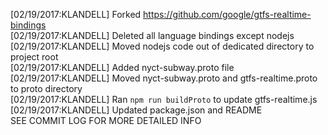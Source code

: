 [02/19/2017:KLANDELL] Forked https://github.com/google/gtfs-realtime-bindings  
[02/19/2017:KLANDELL] Deleted all language bindings except nodejs  
[02/19/2017:KLANDELL] Moved nodejs code out of dedicated directory to project root  
[02/19/2017:KLANDELL] Added nyct-subway.proto file  
[02/19/2017:KLANDELL] Moved nyct-subway.proto and gtfs-realtime.proto to proto directory    
[02/19/2017:KLANDELL] Ran `npm run buildProto` to update gtfs-realtime.js     
[02/19/2017:KLANDELL] Updated package.json and README    
SEE COMMIT LOG FOR MORE DETAILED INFO
